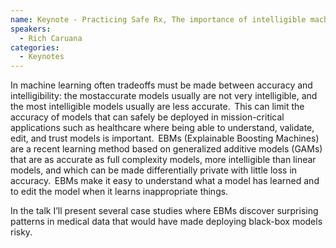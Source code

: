 ```yaml
---
name: Keynote - Practicing Safe Rx, The importance of intelligible machine learning in healthcare	
speakers:
  - Rich Caruana
categories:
  - Keynotes
---
```


In machine learning often tradeoffs must be made between accuracy and intelligibility: the mostaccurate models usually are not very intelligible, and the most intelligible models usually are less accurate.  This can limit the accuracy of models that can safely be deployed in mission-critical applications such as healthcare where being able to understand, validate, edit, and trust models is important.  EBMs (Explainable Boosting Machines) are a recent learning method based on generalized additive models (GAMs) that are as accurate as full complexity models, more intelligible than linear models, and which can be made differentially private with little loss in accuracy.  EBMs make it easy to understand what a model has learned and to edit the model when it learns inappropriate things.

In the talk I’ll present several case studies where EBMs discover surprising patterns in medical data that would have made deploying black-box models risky.